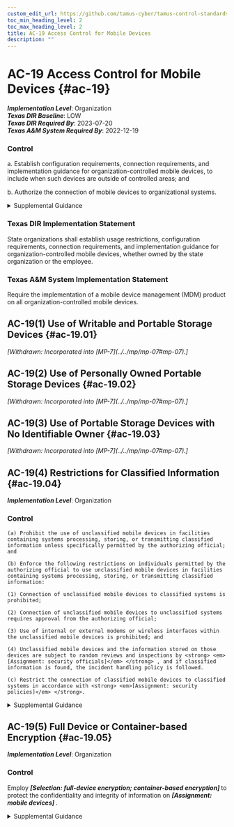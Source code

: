 ```yaml
---
custom_edit_url: https://github.com/tamus-cyber/tamus-control-standards/tree/main/content/tamus.edu/TAMUS_profile.xml
toc_min_heading_level: 2
toc_max_heading_level: 2
title: AC-19 Access Control for Mobile Devices
description: ""
---
```


# AC-19 Access Control for Mobile Devices {#ac-19}

_**Implementation Level**_: Organization\
_**Texas DIR Baseline**_: LOW\
_**Texas DIR Required By**_: 2023-07-20\
_**Texas A&M System Required By**_: 2022-12-19

### Control

a. Establish configuration requirements, connection requirements, and implementation guidance for organization-controlled mobile devices, to include when such devices are outside of controlled areas; and

b. Authorize the connection of mobile devices to organizational systems.

<details>
  <summary>Supplemental Guidance</summary>

A mobile device is a computing device that has a small form factor such that it can easily be carried by a single individual; is designed to operate without a physical connection; possesses local, non-removable or removable data storage; and includes a self-contained power source. Mobile device functionality may also include voice communication capabilities, on-board sensors that allow the device to capture information, and/or built-in features for synchronizing local data with remote locations. Examples include smart phones and tablets. Mobile devices are typically associated with a single individual. The processing, storage, and transmission capability of the mobile device may be comparable to or merely a subset of notebook/desktop systems, depending on the nature and intended purpose of the device. Protection and control of mobile devices is behavior or policy-based and requires users to take physical action to protect and control such devices when outside of controlled areas. Controlled areas are spaces for which organizations provide physical or procedural controls to meet the requirements established for protecting information and systems.

</details>

### Texas DIR Implementation Statement

State organizations shall establish usage restrictions, configuration requirements, connection requirements, and implementation guidance for organization-controlled mobile devices, whether owned by the state organization or the employee.

### Texas A&M System Implementation Statement

Require the implementation of a mobile device management (MDM) product on all organization-controlled mobile devices.

## AC-19(1) Use of Writable and Portable Storage Devices {#ac-19.01}


<prop xmlns="http://csrc.nist.gov/ns/oscal/1.0" name="status" value="withdrawn">
               <em>[Withdrawn: Incorporated into [MP-7](../../mp/mp-07#mp-07).]</em>
            </prop>
            

## AC-19(2) Use of Personally Owned Portable Storage Devices {#ac-19.02}


<prop xmlns="http://csrc.nist.gov/ns/oscal/1.0" name="status" value="withdrawn">
               <em>[Withdrawn: Incorporated into [MP-7](../../mp/mp-07#mp-07).]</em>
            </prop>
            

## AC-19(3) Use of Portable Storage Devices with No Identifiable Owner {#ac-19.03}


<prop xmlns="http://csrc.nist.gov/ns/oscal/1.0" name="status" value="withdrawn">
               <em>[Withdrawn: Incorporated into [MP-7](../../mp/mp-07#mp-07).]</em>
            </prop>
            

## AC-19(4) Restrictions for Classified Information {#ac-19.04}

_**Implementation Level**_: Organization

### Control

    (a) Prohibit the use of unclassified mobile devices in facilities containing systems processing, storing, or transmitting classified information unless specifically permitted by the authorizing official; and

    (b) Enforce the following restrictions on individuals permitted by the authorizing official to use unclassified mobile devices in facilities containing systems processing, storing, or transmitting classified information:

    (1) Connection of unclassified mobile devices to classified systems is prohibited;

    (2) Connection of unclassified mobile devices to unclassified systems requires approval from the authorizing official;

    (3) Use of internal or external modems or wireless interfaces within the unclassified mobile devices is prohibited; and

    (4) Unclassified mobile devices and the information stored on those devices are subject to random reviews and inspections by <strong> <em>[Assignment: security officials]</em> </strong> , and if classified information is found, the incident handling policy is followed.

    (c) Restrict the connection of classified mobile devices to classified systems in accordance with <strong> <em>[Assignment: security policies]</em> </strong>.

<details>
  <summary>Supplemental Guidance</summary>

None.

</details>

## AC-19(5) Full Device or Container-based Encryption {#ac-19.05}

_**Implementation Level**_: Organization

### Control

Employ <strong> <em>[Selection: full-device encryption; container-based encryption]</em> </strong> to protect the confidentiality and integrity of information on <strong> <em>[Assignment: mobile devices]</em> </strong>.

<details>
  <summary>Supplemental Guidance</summary>

Container-based encryption provides a more fine-grained approach to data and information encryption on mobile devices, including encrypting selected data structures such as files, records, or fields.

</details>

